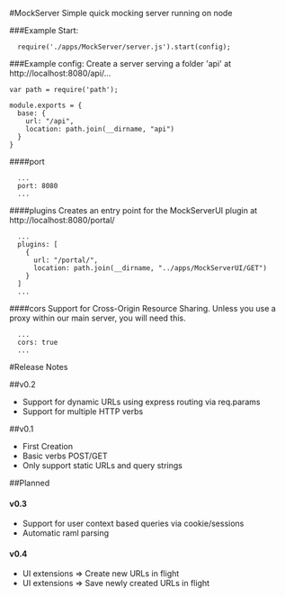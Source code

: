 #MockServer
Simple quick mocking server running on node

###Example Start:
```
  require('./apps/MockServer/server.js').start(config);
```

###Example config:
Create a server serving a folder 'api' at http://localhost:8080/api/...
```
var path = require('path');

module.exports = {
  base: {
    url: "/api",
    location: path.join(__dirname, "api")
  }
}
```

####port
```
  ...
  port: 8080
  ...
```

####plugins
Creates an entry point for the MockServerUI plugin at http://localhost:8080/portal/
```
  ...
  plugins: [
    {
      url: "/portal/",
      location: path.join(__dirname, "../apps/MockServerUI/GET")
    }
  ]
  ...
```

####cors
Support for Cross-Origin Resource Sharing. Unless you use a proxy within our main server, you will need this.
```
  ...
  cors: true
  ...
```

#Release Notes

##v0.2
- Support for dynamic URLs using express routing via req.params
- Support for multiple HTTP verbs

##v0.1
- First Creation
- Basic verbs POST/GET
- Only support static URLs and query strings


##Planned

#### v0.3
- Support for user context based queries via cookie/sessions
- Automatic raml parsing

#### v0.4
- UI extensions => Create new URLs in flight
- UI extensions => Save newly created URLs in flight
